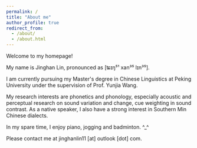 ```yaml
---
permalink: /
title: "About me"
author_profile: true
redirect_from: 
  - /about/
  - /about.html
---
```




Welcome to my homepage!

My name is Jinghan Lin, pronounced as [ʨɪŋ⁵¹ xan³⁵ lɪn³⁵].

I am currently pursuing my Master's degree in Chinese Linguistics at Peking University under the supervision of Prof. Yunjia Wang. 

My research interests are phonetics and phonology, especially acoustic and perceptual research on sound variation and change, cue weighting in sound contrast. As a native speaker, I also have a strong interest in Southern Min Chinese dialects.

In my spare time, I enjoy piano, jogging and badminton.  ^_^

Please contact me at jinghanlin11 [at] outlook [dot] com.
